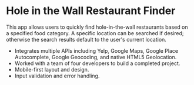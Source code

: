 # Hole in the Wall Restaurant Finder

This app allows users to quickly find hole-in-the-wall restaurants based on a specified food category. A specific location can be searched if desired; otherwise the search results default to the user's current location.

- Integrates multiple APIs including Yelp, Google Maps, Google Place Autocomplete, Google Geocoding, and native HTML5 Geolocation.
- Worked with a team of four developers to build a completed project.
- Mobile-first layout and design.
- Input validation and error handling.